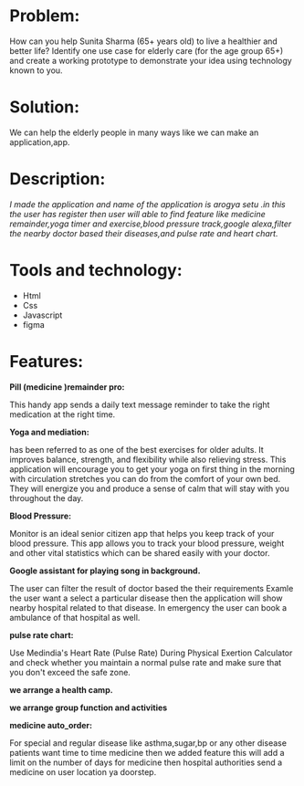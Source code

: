 # Problem:
How can you help Sunita Sharma (65+ years
old) to live a healthier and better life?
Identify one use case for elderly care (for the age group
65+) and create a working prototype to demonstrate
your idea using technology known to you.
# Solution:
We can help the elderly people in many ways like we can make an application,app.
# Description:
*I made the application and name of the application is arogya setu .in this the user has register then user will able to find feature like medicine remainder,yoga timer and exercise,blood pressure track,google alexa,filter the nearby doctor based their diseases,and pulse rate and heart chart.*


# Tools and technology:
- Html
- 	Css
- 	Javascript
- figma
# Features:
**Pill (medicine )remainder pro:** 

This handy app sends a daily text message reminder to take the right medication at the right time.

**Yoga and mediation:**

has been referred to as one of the best exercises for older adults. It improves balance, strength, and flexibility while also relieving stress. This application will encourage you to get your yoga on first thing in the morning with circulation stretches you can do from the comfort of your own bed. They will energize you and produce a sense of calm that will stay with you throughout the day.

**Blood Pressure:**

 Monitor is an ideal senior citizen app that helps you keep track of your blood pressure. This app allows you to track your blood pressure, weight and other vital statistics which can be shared easily with your doctor.

**Google assistant  for playing song in background.**

 The user can filter the result of doctor based the their requirements
Examle the user want a select a particular  disease then the application will show nearby hospital related to that disease. In emergency the user can book a ambulance of that hospital as well.

**pulse rate chart:**

Use Medindia's Heart Rate (Pulse Rate) During Physical Exertion Calculator and check whether you maintain a normal pulse rate and make sure that you don't exceed the safe zone.

**we arrange a health camp.**

**we arrange group function and activities**

**medicine auto_order:**

For special and regular disease like asthma,sugar,bp or any other disease  patients want time to time medicine then we added feature  this will add a limit on the number of days for medicine then hospital authorities send a medicine on user location ya doorstep.

 





